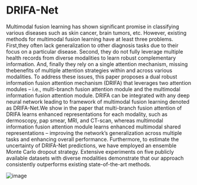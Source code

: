 # DRIFA-Net
Multimodal fusion learning has shown significant promise in classifying various diseases such as skin cancer, brain tumors, etc. However, existing methods for multimodal fusion learning have at least three problems. First,they often lack generalization to other diagnosis tasks due to their focus on a particular disease. Second, they do not fully leverage multiple health records from diverse modalities to learn robust complementary information. And, finally they rely on a single attention mechanism, missing thebenefits of multiple attention strategies within and across various modalities. To address these issues, this paper
proposes a dual robust information fusion attention mechanism (DRIFA) that leverages two attention modules – i.e., multi-branch fusion attention module and the multimodal information fusion attention module. DRIFA can be integrated with any deep neural network leading to framework of multimodal fusion learning denoted as DRIFA-Net.We show in the paper that multi-branch fusion attention of DRIFA learns enhanced representations for each modality, such as dermoscopy, pap smear, MRI, and CT-scan, whereas multimodal information fusion attention module learns enhanced multimodal shared representations – improving the network’s generalization across multiple tasks and enhancing overall performance. Furthermore, to estimate the uncertainty of DRIFA-Net predictions, we have employed an ensemble Monte Carlo dropout strategy. Extensive experiments on five publicly available datasets with diverse modalities demonstrate that our approach consistently outperforms existing state-of-the-art methods. 

![image](https://github.com/user-attachments/assets/64be197d-6489-481b-aafb-6da92fb475f7)


